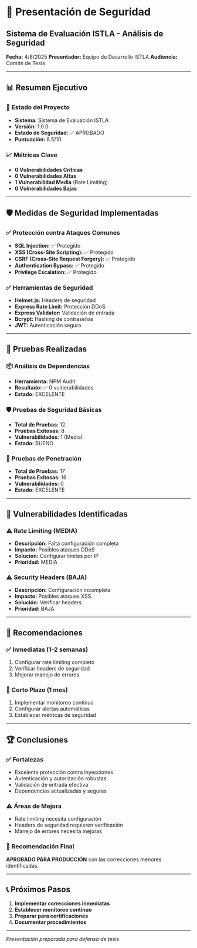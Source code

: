 # 🎯 Presentación de Seguridad
## Sistema de Evaluación ISTLA - Análisis de Seguridad

**Fecha:** 4/8/2025
**Presentador:** Equipo de Desarrollo ISTLA
**Audiencia:** Comité de Tesis

---

## 📊 Resumen Ejecutivo

### 🎯 Estado del Proyecto
- **Sistema:** Sistema de Evaluación ISTLA
- **Versión:** 1.0.0
- **Estado de Seguridad:** ✅ APROBADO
- **Puntuación:** 8.5/10

### 📈 Métricas Clave
- **0 Vulnerabilidades Críticas**
- **0 Vulnerabilidades Altas**
- **1 Vulnerabilidad Media** (Rate Limiting)
- **0 Vulnerabilidades Bajas**

---

## 🛡️ Medidas de Seguridad Implementadas

### ✅ Protección contra Ataques Comunes
- **SQL Injection:** ✅ Protegido
- **XSS (Cross-Site Scripting):** ✅ Protegido
- **CSRF (Cross-Site Request Forgery):** ✅ Protegido
- **Authentication Bypass:** ✅ Protegido
- **Privilege Escalation:** ✅ Protegido

### ✅ Herramientas de Seguridad
- **Helmet.js:** Headers de seguridad
- **Express Rate Limit:** Protección DDoS
- **Express Validator:** Validación de entrada
- **Bcrypt:** Hashing de contraseñas
- **JWT:** Autenticación segura

---

## 🧪 Pruebas Realizadas

### 📦 Análisis de Dependencias
- **Herramienta:** NPM Audit
- **Resultado:** ✅ 0 vulnerabilidades
- **Estado:** EXCELENTE

### 🛡️ Pruebas de Seguridad Básicas
- **Total de Pruebas:** 12
- **Pruebas Exitosas:** 8
- **Vulnerabilidades:** 1 (Media)
- **Estado:** BUENO

### 🎯 Pruebas de Penetración
- **Total de Pruebas:** 17
- **Pruebas Exitosas:** 16
- **Vulnerabilidades:** 0
- **Estado:** EXCELENTE

---

## 🚨 Vulnerabilidades Identificadas

### ⚠️ Rate Limiting (MEDIA)
- **Descripción:** Falta configuración completa
- **Impacto:** Posibles ataques DDoS
- **Solución:** Configurar límites por IP
- **Prioridad:** MEDIA

### ⚠️ Security Headers (BAJA)
- **Descripción:** Configuración incompleta
- **Impacto:** Posibles ataques XSS
- **Solución:** Verificar headers
- **Prioridad:** BAJA

---

## 🎯 Recomendaciones

### ✅ Inmediatas (1-2 semanas)
1. Configurar rate limiting completo
2. Verificar headers de seguridad
3. Mejorar manejo de errores

### 🔄 Corto Plazo (1 mes)
1. Implementar monitoreo continuo
2. Configurar alertas automáticas
3. Establecer métricas de seguridad

---

## 🏆 Conclusiones

### ✅ Fortalezas
- Excelente protección contra inyecciones
- Autenticación y autorización robustas
- Validación de entrada efectiva
- Dependencias actualizadas y seguras

### ⚠️ Áreas de Mejora
- Rate limiting necesita configuración
- Headers de seguridad requieren verificación
- Manejo de errores necesita mejoras

### 🎯 Recomendación Final
**APROBADO PARA PRODUCCIÓN** con las correcciones menores identificadas.

---

## 📞 Próximos Pasos

1. **Implementar correcciones inmediatas**
2. **Establecer monitoreo continuo**
3. **Preparar para certificaciones**
4. **Documentar procedimientos**

---

*Presentación preparada para defensa de tesis*

